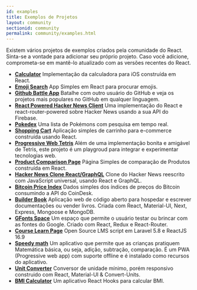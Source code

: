 ```yaml
---
id: examples
title: Exemplos de Projetos
layout: community
sectionid: community
permalink: community/examples.html
---
```


Existem vários projetos de exemplos criados pela comunidade do React. Sinta-se a vontade para adicionar seu próprio projeto. Caso você adicione, comprometa-se em mantê-lo atualizado com as versões recentes do React.


* **[Calculator](https://github.com/ahfarmer/calculator)** Implementação da calculadora para iOS construída em React.
* **[Emoji Search](https://github.com/ahfarmer/emoji-search)** App Simples em React para procurar emojis.
* **[Github Battle App](https://tm.dev/react-course-project/)** Batalhe com outro usuário do GitHub e veja os projetos mais populares no GitHub em qualquer linguagem.
* **[React Powered Hacker News Client](https://github.com/insin/react-hn)** Uma implementação do React e react-router-powered sobre Hacker News usando a sua API do Firebase.
* **[Pokedex](https://github.com/alik0211/pokedex)** Uma lista de Pokémons com pesquisa em tempo real.
* **[Shopping Cart](https://github.com/jeffersonRibeiro/react-shopping-cart)** Aplicação simples de carrinho para e-commerce construída usando React.
* **[Progressive Web Tetris](https://github.com/skidding/flatris)** Além de uma implementação bonita e amigável de Tetris, este projeto é um playgroud para integrar e experimentar tecnologias web.
* **[Product Comparison Page](https://github.com/Rhymond/product-compare-react)** Página Simples de comparação de Produtos construída em React.
* **[Hacker News Clone React/GraphQL](https://github.com/clintonwoo/hackernews-react-graphql)** Clone do Hacker News reescrito com JavaScript universal, usando React e GraphQL.
* **[Bitcoin Price Index](https://github.com/mrkjlchvz/bitcoin-price-index)** Dados simples dos índices de preços do Bitcoin consumindo a API do CoinDesk.
* **[Builder Book](https://github.com/builderbook/builderbook)** Aplicação web de código aberto para hospedar e escrever documentações ou vender livros. Criada com React, Material-UI, Next, Express, Mongoose e MongoDB. 
* **[GFonts Space](https://github.com/pankajladhar/GFontsSpace)** Um espaço que permite o usuário testar ou brincar com as fontes do Google. Criado com React, Redux e React-Router.
* **[Course Learn Page](https://github.com/ulearnpro/ulearn)** Open Source LMS script em Laravel 5.8 e ReactJS 16.9
* **[Speedy math](https://github.com/pankajladhar/speedy-math)** Um aplicativo que permite que as crianças pratiquem Matemática básica, ou seja, adição, subtração, comparação. É um PWA (Progressive web app) com suporte offline e é instalado como recursos do aplicativo.
* **[Unit Converter](https://github.com/KarthikeyanRanasthala/react-unit-converter)** Conversor de unidade mínimo, porém responsivo construido com React, Material-UI & Convert-Units.
* **[BMI Calculator](https://github.com/GermaVinsmoke/bmi-calculator)** Um aplicativo React Hooks para calcular BMI.
